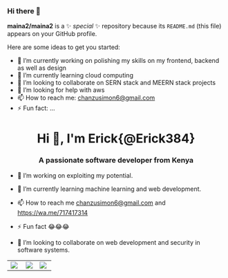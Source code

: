 ### Hi there 👋


**maina2/maina2** is a ✨ _special_ ✨ repository because its `README.md` (this file) appears on your GitHub profile.

Here are some ideas to get you started:

- 🔭 I’m currently working on polishing my skills on my frontend, backend as well as design
- 🌱 I’m currently learning cloud computing
- 👯 I’m looking to collaborate on SERN stack and MEERN stack projects
- 🤔 I’m looking for help with aws 
- 📫 How to reach me: chanzusimon6@gmail.com
- ⚡ Fun fact: ...
<h1 align="center">Hi 👋, I'm Erick{@Erick384} </h1>
<h3 align="center">A passionate software developer from Kenya</h3>

- 👀 I’m working on exploiting my potential.

- 🌱 I’m currently learning machine learning and web development.

- 📫 How to reach me chanzusimon6@gmail.com and https://wa.me/717417314

- ⚡ Fun fact 😂😂😂

- 💞️ I’m looking to collaborate on web development and security in software systems.

<p align="left">

<center>
  <table>
  <tr>
      <td><img  align="left" src="https://github-readme-stats.vercel.app/api?username=maina2&count_private=true&show_icons=true&theme=dark&layout=compact" /></td>
      <td><img  src="https://github-readme-streak-stats.herokuapp.com/?user=maina2&theme=dark" /></td>    
         <td><img align="left" src="https://github-readme-stats.vercel.app/api/top-langs?username=maina2&show_icons=true&locale=en&layout=compact&theme=dark" /></td>
  </tr>   
  </table>
</center>
  
  <!-- <center>
    <table>
      <tr>
         <td><img align="left" src="https://github-readme-stats.vercel.app/api/top-langs?username=Erick384&show_icons=true&locale=en&layout=compact&theme=dark" /></td>
      </tr>
    </table>
  </center> -->
